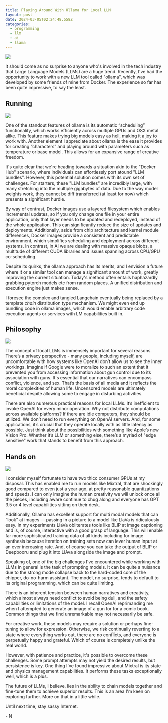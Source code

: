 ```yaml
---
title: Playing Around With Ollama for Local LLM
layout: post
date: 2024-03-05T02:24:48.558Z
categories:
  - programming
  - llm
  - ai
  - llama
---
```

![](/static/images/img_6907.jpeg)


It should come as no surprise to anyone who's involved in the tech industry that Large Language Models (LLMs) are a huge trend. Recently, I've had the opportunity to work with a new LLM tool called "ollama", which was developed by some friends of mine from Docker. The experience so far has been quite impressive, to say the least.

## Running

![](/static/images/img_6910.jpeg)

One of the standout features of ollama is its automatic “scheduling” functionality, which works efficiently across multiple GPUs and OSX metal alike. This feature makes trying big models easy as hell, making it a joy to work with. Another element I appreciate about ollama is the ease it provides for creating “characters” and playing around with parameters such as temperature or base model. This allows for an expansive range of creative freedom.

It's quite clear that we're heading towards a situation akin to the "Docker Hub" scenario, where individuals can effortlessly port atound "LLM bundles". However, this potential solution comes with its own set of challenges. For starters, these "LLM bundles" are incredibly large, with many stretching into the multiple gigabytes of data. Due to the way model weights work, they cannot be diff transferred (at least for now) which presents a significant hurdle.

By way of contrast, Docker images use a layered filesystem which enables incremental updates, so if you only change one file in your entire application, only that layer needs to be updated and redeployed, instead of the whole application. This can significantly reduce the size of updates and deployments. Additionally, aside from chip architecture and kernel module differences, Docker images provide a consistent and predictable environment, which simplifies scheduling and deployment across different systems. In contrast, in AI we are dealing with massive opaque blobs, a multitude of different CUDA libraries and issues spanning across CPU/GPU co-scheduling.

Despite its quirks, the ollama approach has its merits, and I envision a future where it or a similar tool can manage a significant amount of work, greatly improving the current situation. Today's method often entails haphazardly grabbing pytorch models etc from random places. A unified distribution and execution engine just makes sense.

I foresee the complex and tangled Langchain eventually being replaced by a template *chain* distribution type mechanism. We might even end up bundling code in ollama images, which would enable arbitrary code execution agents or services with LM capabilities built in.

## Philosophy

![](/static/images/img_6909.jpeg)

The concept of local LLMs is immensely important for several reasons. There’s a privacy perspective - many people, including myself, are uncomfortable with how systems like OpenAI don’t allow us to see the inner workings. Imagine if Google were to moralize to such an extent that it prevented you from accessing information about gun control due to its association with guns. It's essential that our narratives can encompass conflict, violence, and sex. That’s the basis of all media and it reflects the moral complexities of human life. Uncensored models are ultimately beneficial despite allowing some to engage in disturbing activities.

There are also numerous practical reasons for local LLMs. It’s inefficient to invoke OpenAI for every minor operation. Why not distribute computations across available platforms? If there are idle computers, they should be utilized. We don’t need to run everything on OpenAI servers. And, for some applications, it’s crucial that they operate locally with as little latency as possible. Just think about the possibilities with something like Apple’s new Vision Pro. Whether it’s LLM or something else, there’s a myriad of "edge sensitive" work that stands to benefit from this approach.

## Hands on

![](/static/images/untitled.png)

I consider myself fortunate to have two thicc consumer GPUs at my disposal. This has enabled me to run models like Mixtral, that are shockingly good compared to even just a year ago, at pretty reasonable quantizations and speeds. I can only imagine the human creativity we will unlock once all the pieces, including aware continue to chug along and everyone has GPT 3.5 or 4 level capabilities sitting on their desk.

Additionally, Ollama has excellent support for multi modal models that can “look” at images — passing in a picture to a model like LlaVa is ridiculously easy. In my experiments LlaVa obliterates tools like BLIP at image captioning and is, of course, interactive with a good grasp of language. This will enable far more sophisticated training data of all kinds including for image synthesis because iteration on training sets now can lever human input at an ever increasing rate. And, of course you can take the output of BLIP or Deepbooru and plug it into LlAva alongside the image and prompt.

Speaking of, one of the big challenges I've encountered while working with LLMs in general is the task of prompting models. It can be quite a nuisance due to the strong mode collapse back to the hard-coded core of the chipper, do-no-harm assistant. The model, no surprise, tends to default to its original programming, which can be quite limiting.

There is an inherent tension between human narratives and creativity, which almost always need conflict to avoid being dull, and the safety capabilities or limitations of the model. I recall OpenAI reprimanding me when I attempted to generate an image of a gun for for a comic book. Common things that we find unremarkable may not necessarily be safe.

For creative work, these models may require a solution or perhaps fine-tuning to allow for expression. Otherwise, we risk continually reverting to a state where everything works out, there are no conflicts, and everyone is perpetually happy and grateful. Which of course is completely unlike the real world.

However, with patience and practice, it's possible to overcome these challenges. Some prompt attempts may not yield the desired results, but persistence is key. One thing I've found impressive about Mixtral is its state and physics management capabilities. It performs these tasks exceptionally well, which is a plus.

The future of LLMs, I believe, lies in the ability to chain models together and fine-tune them to achieve superior results. This is an area I'm keen on exploring further. More on that in a little while. 

U﻿ntil next time, stay sassy Internet.

\-﻿ N